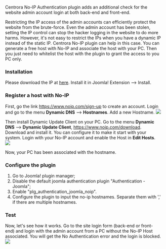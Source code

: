Centrora No-IP Authentication plugin adds an additional check for the website admin account login at both back-end and front-end. 

Restricting the IP access of the admin accounts can efficiently protect the website from the brute-force. Even the admin account has been stolen, setting the IP control can stop the hacker logging in the website to do more harms. However, it's not easy to restrict the IPs when you have a dynamic IP instead of the static IP. Centrora No-IP plugin can help in this case. You can generate a free host with No-IP and associate the host with your PC. Then you just need to whitelist the host with the plugin to grant the access to you PC only.

### Installation

Please download the IP at [here](https://github.com/ShawnOSE/Centrora-No-IP-Authentication/archive/master.zip). Install it in Joomla! Extension --> Install. 

### Register a host with No-IP

First, go the link https://www.noip.com/sign-up to create an account. Login and go to the menu **Dynamic DNS** --> **Hostnames**. Add a new Hostname.
<img src="https://cdn.protect-website.co/centrora_web/images/Community/Centrora No-IP Authentication/2017-03-19_09-40-38.png">

Then install Dynamic Update Client on your PC. Go to the menu **Dynamic DNS** --> **Dynamic Update Client**, https://www.noip.com/download. Download and install it. You can configure it to make it start with your system. Login with your No-IP account and enable the Host in **Edit Hosts**.
<img src="https://cdn.protect-website.co/centrora_web/images/Community/Centrora No-IP Authentication/2017-03-19_09-49-54.png">

Now, your PC has been associated with the hostname.

### Configure the plugin

1. Go to Joomla! plugin manager;
2. Disable the default joomla authentication plugin "Authentication - Joomla";
3. Enable "plg_authentication_joomla_noip".
4. Configure the plugin to input the no-ip hostnames. Separate them with ',' if there are multiple hostnames.

### Test 

Now, let's see how it works. Go to the site login form (back-end or front-end) and login with the admin account from a PC without the No-IP Host associated. You will get the No Authentication error and the login is blocked.
<img src="https://cdn.protect-website.co/centrora_web/images/Community/Centrora No-IP Authentication/2017-03-19_09-59-15.png">
